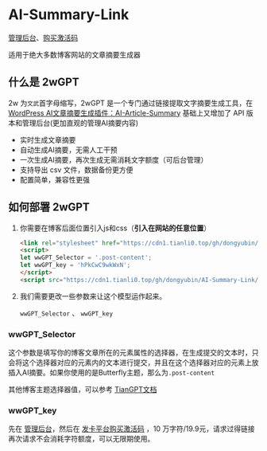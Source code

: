 # AI-Summary-Link

[管理后台](https://www.wangdu.site/wp-login.php?action=register)、[购买激活码](https://fk.wwkejishe.top/buy/16)

适用于绝大多数博客网站的文章摘要生成器

## 什么是 2wGPT

2w 为`文武`首字母缩写，2wGPT 是一个专门通过链接提取文字摘要生成工具，在 [WordPress AI文章摘要生成插件：AI-Article-Summary](https://www.wangdu.site/course/2075.html) 基础上又增加了 API 版本和管理后台(更加直观的管理AI摘要内容)

- 实时生成文章摘要
- 自动生成AI摘要，无需人工干预
- 一次生成AI摘要，再次生成无需消耗文字额度（可后台管理）
- 支持导出 csv 文件，数据备份更方便
- 配置简单，兼容性更强

## 如何部署 2wGPT

1. 你需要在博客后面位置引入js和css（**引入在网站的任意位置**）

   ```html
   <link rel="stylesheet" href="https://cdn1.tianli0.top/gh/dongyubin/AI-Summary-Link/2wGPT.css">
   <script>
   let wwGPT_Selector = '.post-content';
   let wwGPT_key = 'hPkCwC9wkWxN';
   </script>
   <script src="https://cdn1.tianli0.top/gh/dongyubin/AI-Summary-Link/2wGPT.js"></script>
   ```

2. 我们需要更改一些参数来让这个模型运作起来。

   `wwGPT_Selector` 、 `wwGPT_key`

### wwGPT_Selector

这个参数是填写你的博客文章所在的元素属性的选择器，在生成提交的文本时，只会将这个选择器对应的元素内的文本进行提交，并且在这个选择器对应的元素上放插入AI摘要。如果你使用的是Butterfly主题，那么为`.post-content`

其他博客主题选择器值，可以参考 [TianGPT文档](https://postsummary.zhheo.com/install.html)

### wwGPT_key

先在 [管理后台](https://www.wangdu.site/wp-login.php?action=register)，然后在 [发卡平台购买激活码](https://fk.wwkejishe.top/buy/16) ，10 万字符/19.9元，请求过得链接再次请求不会消耗字符额度，可以无限期使用。
